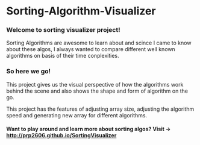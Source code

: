 # Sorting-Algorithm-Visualizer

### Welcome to sorting visualizer project!

Sorting Algorithms are awesome to learn about and scince I came to know about these algos, I always wanted to compare different well known algorithms on basis of their time conplexities.

### So here we go!
This project gives us the visual perspective of how the algorithms work behind the scene and also shows the shape and form of algorithm on the go.

This project has the features of adjusting array size, adjusting the algorithm speed and generating new array for different algorithms.

#### Want to play around and learn more about sorting algos? Visit -> http://prp2606.github.io/SortingVisualizer 
